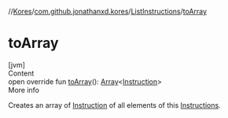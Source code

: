 //[Kores](../../index.md)/[com.github.jonathanxd.kores](../index.md)/[ListInstructions](index.md)/[toArray](to-array.md)



# toArray  
[jvm]  
Content  
open override fun [toArray](to-array.md)(): [Array](https://kotlinlang.org/api/latest/jvm/stdlib/kotlin/-array/index.html)<[Instruction](../-instruction/index.md)>  
More info  


Creates an array of [Instruction](../-instruction/index.md) of all elements of this [Instructions](../-instructions/index.md).

  



